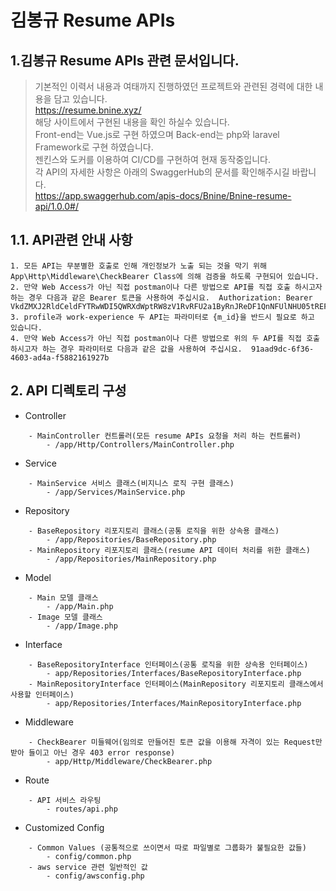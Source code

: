 # 김봉규 Resume APIs
## 1.김봉규 Resume APIs 관련 문서입니다.
> 기본적인 이력서 내용과 여태까지 진행하였던 프로젝트와 관련된 경력에 대한 내용을 담고 있습니다.  
> https://resume.bnine.xyz/  
> 해당 사이트에서 구현된 내용을 확인 하실수 있습니다.  
> Front-end는 Vue.js로 구현 하였으며 Back-end는 php와 laravel Framework로 구현 하였습니다.  
> 젠킨스와 도커를 이용하여 CI/CD를 구현하여 현재 동작중입니다.  
> 각 API의 자세한 사항은 아래의 SwaggerHub의 문서를 확인해주시길 바랍니다.  
> https://app.swaggerhub.com/apis-docs/Bnine/Bnine-resume-api/1.0.0#/
## 1.1. API관련 안내 사항
```
1. 모든 API는 무분별한 호출로 인해 개인정보가 노출 되는 것을 막기 위해 App\Http\Middleware\CheckBearer Class에 의해 검증을 하도록 구현되어 있습니다.
2. 만약 Web Access가 아닌 직접 postman이나 다른 방법으로 API를 직접 호출 하시고자 하는 경우 다음과 같은 Bearer 토큰을 사용하여 주십시요.  Authorization: Bearer VkdZMXJ2RldCeldFYTRwWDI5QWRXdWptRW8zV1RvRFU2a1ByRnJReDF1QnNFUlNHU05tREFDczdGZlBCVjdQOHhSOVlEVnFsUUdLZkhaU2g=
3. profile과 work-experience 두 API는 파라미터로 {m_id}을 반드시 필요로 하고 있습니다. 
4. 만약 Web Access가 아닌 직접 postman이나 다른 방법으로 위의 두 API를 직접 호출 하시고자 하는 경우 파라미터로 다음과 같은 값을 사용하여 주십시요.  91aad9dc-6f36-4603-ad4a-f5882161927b
```
## 2. API 디렉토리 구성
- Controller
```
    - MainController 컨트롤러(모든 resume APIs 요청을 처리 하는 컨트롤러)
        - /app/Http/Controllers/MainController.php
```
- Service
```
    - MainService 서비스 클래스(비지니스 로직 구현 클래스)
        - /app/Services/MainService.php
```
- Repository
```
    - BaseRepository 리포지토리 클래스(공통 로직을 위한 상속용 클래스)
        - /app/Repositories/BaseRepository.php
    - MainRepository 리포지토리 클래스(resume API 데이터 처리를 위한 클래스)
        - /app/Repositories/MainRepository.php
```
- Model
```
    - Main 모델 클래스
        - /app/Main.php
    - Image 모델 클래스
        - /app/Image.php
```
- Interface
```
    - BaseRepositoryInterface 인터페이스(공통 로직을 위한 상속용 인터페이스)
        - app/Repositories/Interfaces/BaseRepositoryInterface.php
    - MainRepositoryInterface 인터페이스(MainRepository 리포지토리 클래스에서 사용할 인터페이스)
        - app/Repositories/Interfaces/MainRepositoryInterface.php
```
- Middleware
```
    - CheckBearer 미들웨어(임의로 만들어진 토큰 값을 이용해 자격이 있는 Request만 받아 들이고 아닌 경우 403 error response)
        - app/Http/Middleware/CheckBearer.php
```
- Route
```
    - API 서비스 라우팅
        - routes/api.php
```
- Customized Config
```
    - Common Values (공통적으로 쓰이면서 따로 파일별로 그룹화가 불필요한 값들)
        - config/common.php
    - aws service 관련 일반적인 값
        - config/awsconfig.php
```

